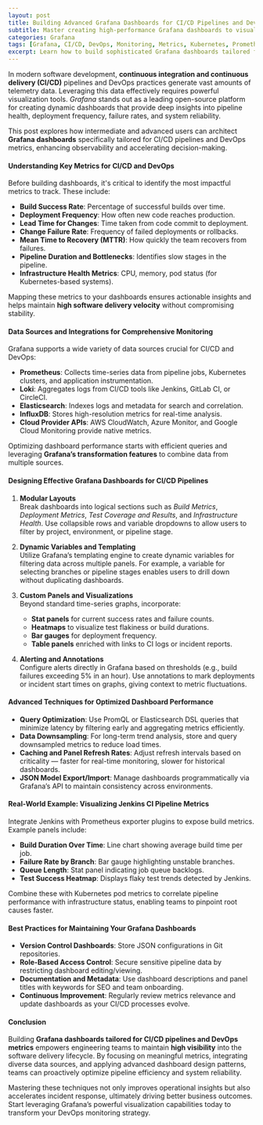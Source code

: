 ```yaml
---
layout: post
title: Building Advanced Grafana Dashboards for CI/CD Pipelines and DevOps Metrics
subtitle: Master creating high-performance Grafana dashboards to visualize CI/CD workflows and key DevOps metrics effectively
categories: Grafana
tags: [Grafana, CI/CD, DevOps, Monitoring, Metrics, Kubernetes, Prometheus, Visualization]
excerpt: Learn how to build sophisticated Grafana dashboards tailored for CI/CD pipelines and DevOps metrics, enhancing visibility and optimizing your software delivery lifecycle.
---
```

In modern software development, **continuous integration and continuous delivery (CI/CD)** pipelines and DevOps practices generate vast amounts of telemetry data. Leveraging this data effectively requires powerful visualization tools. *Grafana* stands out as a leading open-source platform for creating dynamic dashboards that provide deep insights into pipeline health, deployment frequency, failure rates, and system reliability.

This post explores how intermediate and advanced users can architect **Grafana dashboards** specifically tailored for CI/CD pipelines and DevOps metrics, enhancing observability and accelerating decision-making.

#### Understanding Key Metrics for CI/CD and DevOps

Before building dashboards, it's critical to identify the most impactful metrics to track. These include:

- **Build Success Rate**: Percentage of successful builds over time.
- **Deployment Frequency**: How often new code reaches production.
- **Lead Time for Changes**: Time taken from code commit to deployment.
- **Change Failure Rate**: Frequency of failed deployments or rollbacks.
- **Mean Time to Recovery (MTTR)**: How quickly the team recovers from failures.
- **Pipeline Duration and Bottlenecks**: Identifies slow stages in the pipeline.
- **Infrastructure Health Metrics**: CPU, memory, pod status (for Kubernetes-based systems).
  
Mapping these metrics to your dashboards ensures actionable insights and helps maintain **high software delivery velocity** without compromising stability.

#### Data Sources and Integrations for Comprehensive Monitoring

Grafana supports a wide variety of data sources crucial for CI/CD and DevOps:

- **Prometheus**: Collects time-series data from pipeline jobs, Kubernetes clusters, and application instrumentation.
- **Loki**: Aggregates logs from CI/CD tools like Jenkins, GitLab CI, or CircleCI.
- **Elasticsearch**: Indexes logs and metadata for search and correlation.
- **InfluxDB**: Stores high-resolution metrics for real-time analysis.
- **Cloud Provider APIs**: AWS CloudWatch, Azure Monitor, and Google Cloud Monitoring provide native metrics.

Optimizing dashboard performance starts with efficient queries and leveraging **Grafana’s transformation features** to combine data from multiple sources.

#### Designing Effective Grafana Dashboards for CI/CD Pipelines

1. **Modular Layouts**  
   Break dashboards into logical sections such as *Build Metrics*, *Deployment Metrics*, *Test Coverage and Results*, and *Infrastructure Health*. Use collapsible rows and variable dropdowns to allow users to filter by project, environment, or pipeline stage.

2. **Dynamic Variables and Templating**  
   Utilize Grafana’s templating engine to create dynamic variables for filtering data across multiple panels. For example, a variable for selecting branches or pipeline stages enables users to drill down without duplicating dashboards.

3. **Custom Panels and Visualizations**  
   Beyond standard time-series graphs, incorporate:

   - **Stat panels** for current success rates and failure counts.
   - **Heatmaps** to visualize test flakiness or build durations.
   - **Bar gauges** for deployment frequency.
   - **Table panels** enriched with links to CI logs or incident reports.

4. **Alerting and Annotations**  
   Configure alerts directly in Grafana based on thresholds (e.g., build failures exceeding 5% in an hour). Use annotations to mark deployments or incident start times on graphs, giving context to metric fluctuations.

#### Advanced Techniques for Optimized Dashboard Performance

- **Query Optimization**: Use PromQL or Elasticsearch DSL queries that minimize latency by filtering early and aggregating metrics efficiently.
- **Data Downsampling**: For long-term trend analysis, store and query downsampled metrics to reduce load times.
- **Caching and Panel Refresh Rates**: Adjust refresh intervals based on criticality — faster for real-time monitoring, slower for historical dashboards.
- **JSON Model Export/Import**: Manage dashboards programmatically via Grafana’s API to maintain consistency across environments.

#### Real-World Example: Visualizing Jenkins CI Pipeline Metrics

Integrate Jenkins with Prometheus exporter plugins to expose build metrics. Example panels include:

- **Build Duration Over Time**: Line chart showing average build time per job.
- **Failure Rate by Branch**: Bar gauge highlighting unstable branches.
- **Queue Length**: Stat panel indicating job queue backlogs.
- **Test Success Heatmap**: Displays flaky test trends detected by Jenkins.

Combine these with Kubernetes pod metrics to correlate pipeline performance with infrastructure status, enabling teams to pinpoint root causes faster.

#### Best Practices for Maintaining Your Grafana Dashboards

- **Version Control Dashboards**: Store JSON configurations in Git repositories.
- **Role-Based Access Control**: Secure sensitive pipeline data by restricting dashboard editing/viewing.
- **Documentation and Metadata**: Use dashboard descriptions and panel titles with keywords for SEO and team onboarding.
- **Continuous Improvement**: Regularly review metrics relevance and update dashboards as your CI/CD processes evolve.

#### Conclusion

Building **Grafana dashboards tailored for CI/CD pipelines and DevOps metrics** empowers engineering teams to maintain **high visibility** into the software delivery lifecycle. By focusing on meaningful metrics, integrating diverse data sources, and applying advanced dashboard design patterns, teams can proactively optimize pipeline efficiency and system reliability.

Mastering these techniques not only improves operational insights but also accelerates incident response, ultimately driving better business outcomes. Start leveraging Grafana’s powerful visualization capabilities today to transform your DevOps monitoring strategy.
